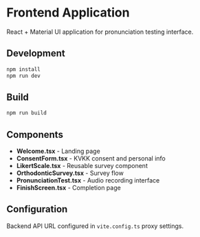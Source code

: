 # Frontend Application

React + Material UI application for pronunciation testing interface.

## Development

```bash
npm install
npm run dev
```

## Build

```bash
npm run build
```

## Components

- **Welcome.tsx** - Landing page
- **ConsentForm.tsx** - KVKK consent and personal info
- **LikertScale.tsx** - Reusable survey component
- **OrthodonticSurvey.tsx** - Survey flow
- **PronunciationTest.tsx** - Audio recording interface
- **FinishScreen.tsx** - Completion page

## Configuration

Backend API URL configured in `vite.config.ts` proxy settings.
